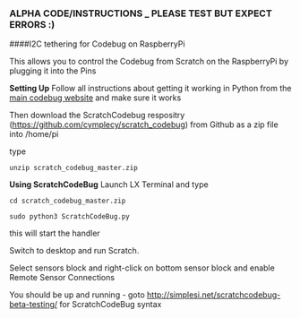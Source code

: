 ### ALPHA CODE/INSTRUCTIONS _ PLEASE TEST BUT EXPECT ERRORS :)
####I2C tethering for Codebug on RaspberryPi

This allows you to control the Codebug from Scratch on the RaspberryPi by plugging it into the Pins

**Setting Up**
Follow all instructions about getting it working in Python from the [main codebug website](http://codebug-i2c-tether.readthedocs.org/en/latest/) and make sure it works


Then download the ScratchCodebug respositry (https://github.com/cymplecy/scratch_codebug) from Github as a zip file into /home/pi

type

    unzip scratch_codebug_master.zip


**Using ScratchCodeBug**
Launch LX Terminal and type

    cd scratch_codebug_master.zip
    
    sudo python3 ScratchCodeBug.py

this will start the handler

Switch to desktop and run Scratch.

Select sensors block and right-click on bottom sensor block and enable Remote Sensor Connections

You should be up and running - goto http://simplesi.net/scratchcodebug-beta-testing/ for ScratchCodeBug syntax


